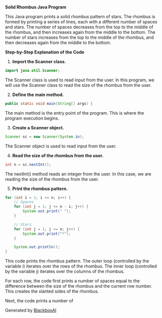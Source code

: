  **Solid Rhombus Java Program**

This Java program prints a solid rhombus pattern of stars. The rhombus is formed by printing a series of lines, each with a different number of spaces and stars. The number of spaces decreases from the top to the middle of the rhombus, and then increases again from the middle to the bottom. The number of stars increases from the top to the middle of the rhombus, and then decreases again from the middle to the bottom.

**Step-by-Step Explanation of the Code**

1. **Import the Scanner class.**

```java
import java.util.Scanner;
```

The Scanner class is used to read input from the user. In this program, we will use the Scanner class to read the size of the rhombus from the user.

2. **Define the main method.**

```java
public static void main(String[] args) {
```

The main method is the entry point of the program. This is where the program execution begins.

3. **Create a Scanner object.**

```java
Scanner sc = new Scanner(System.in);
```

The Scanner object is used to read input from the user.

4. **Read the size of the rhombus from the user.**

```java
int n = sc.nextInt();
```

The nextInt() method reads an integer from the user. In this case, we are reading the size of the rhombus from the user.

5. **Print the rhombus pattern.**

```java
for (int i = 1; i <= n; i++) {
    // Spaces
    for (int j = 1; j <= n - i; j++) {
        System.out.print(" ");
    }

    // Stars
    for (int j = 1; j <= n; j++) {
        System.out.print("*");
    }

    System.out.println();
}
```

This code prints the rhombus pattern. The outer loop (controlled by the variable i) iterates over the rows of the rhombus. The inner loop (controlled by the variable j) iterates over the columns of the rhombus.

For each row, the code first prints a number of spaces equal to the difference between the size of the rhombus and the current row number. This creates the slanted sides of the rhombus.

Next, the code prints a number of

Generated by [BlackboxAI](https://www.blackbox.ai)